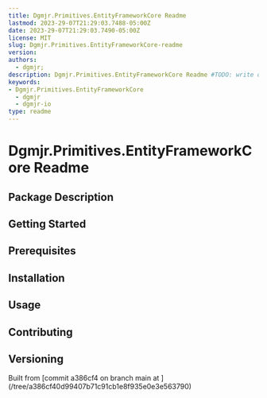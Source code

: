 ```yaml
---
title: Dgmjr.Primitives.EntityFrameworkCore Readme
lastmod: 2023-29-07T21:29:03.7488-05:00Z
date: 2023-29-07T21:29:03.7490-05:00Z
license: MIT
slug: Dgmjr.Primitives.EntityFrameworkCore-readme
version:
authors:
  - dgmjr;
description: Dgmjr.Primitives.EntityFrameworkCore Readme #TODO: write description for Dgmjr.Primitives.EntityFrameworkCore Readme
keywords:
- Dgmjr.Primitives.EntityFrameworkCore
  - dgmjr
  - dgmjr-io
type: readme
---
```

# Dgmjr.Primitives.EntityFrameworkCore Readme
<!-- TODO: Write the contents of the Dgmjr.Primitives.EntityFrameworkCore Readme file -->
## Package Description
## Getting Started
## Prerequisites
## Installation
## Usage
## Contributing
## Versioning
Built from [commit a386cf4 on branch main at ]
(/tree/a386cf40d99407b71c91cb1e8f935e0e3e563790)
